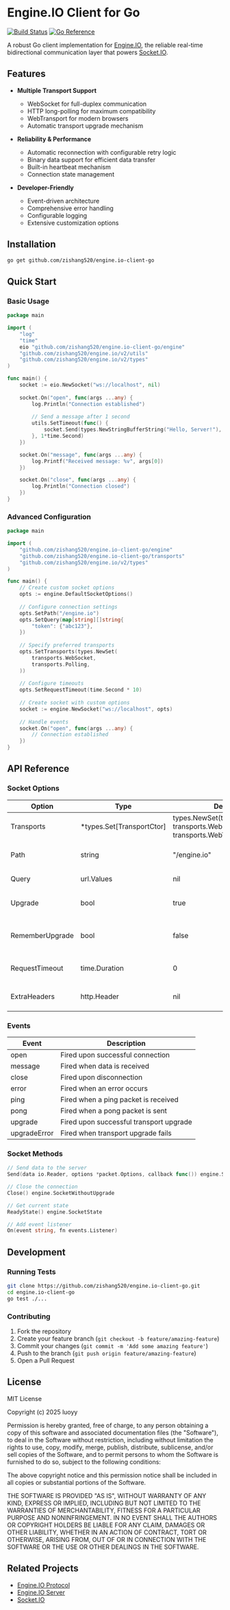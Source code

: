 # Engine.IO Client for Go

[![Build Status](https://github.com/zishang520/engine.io-client-go/actions/workflows/go.yml/badge.svg)](https://github.com/zishang520/engine.io-client-go/actions/workflows/go.yml)
[![Go Reference](https://pkg.go.dev/badge/github.com/zishang520/engine.io-client-go.svg)](https://pkg.go.dev/github.com/zishang520/engine.io-client-go)

A robust Go client implementation for [Engine.IO](http://github.com/zishang520/engine.io), the reliable real-time bidirectional communication layer that powers [Socket.IO](http://github.com/zishang520/socket.io).

## Features

- **Multiple Transport Support**
  - WebSocket for full-duplex communication
  - HTTP long-polling for maximum compatibility
  - WebTransport for modern browsers
  - Automatic transport upgrade mechanism

- **Reliability & Performance**
  - Automatic reconnection with configurable retry logic
  - Binary data support for efficient data transfer
  - Built-in heartbeat mechanism
  - Connection state management

- **Developer-Friendly**
  - Event-driven architecture
  - Comprehensive error handling
  - Configurable logging
  - Extensive customization options

## Installation

```bash
go get github.com/zishang520/engine.io-client-go
```

## Quick Start

### Basic Usage

```go
package main

import (
    "log"
    "time"
    eio "github.com/zishang520/engine.io-client-go/engine"
    "github.com/zishang520/engine.io/v2/utils"
    "github.com/zishang520/engine.io/v2/types"
)

func main() {
    socket := eio.NewSocket("ws://localhost", nil)
    
    socket.On("open", func(args ...any) {
        log.Println("Connection established")
        
        // Send a message after 1 second
        utils.SetTimeout(func() {
            socket.Send(types.NewStringBufferString("Hello, Server!"), nil, nil)
        }, 1*time.Second)
    })

    socket.On("message", func(args ...any) {
        log.Printf("Received message: %v", args[0])
    })

    socket.On("close", func(args ...any) {
        log.Println("Connection closed")
    })
}
```

### Advanced Configuration

```go
package main

import (
    "github.com/zishang520/engine.io-client-go/engine"
    "github.com/zishang520/engine.io-client-go/transports"
    "github.com/zishang520/engine.io/v2/types"
)

func main() {
    // Create custom socket options
    opts := engine.DefaultSocketOptions()
    
    // Configure connection settings
    opts.SetPath("/engine.io")
    opts.SetQuery(map[string][]string{
        "token": {"abc123"},
    })
    
    // Specify preferred transports
    opts.SetTransports(types.NewSet(
        transports.WebSocket,
        transports.Polling,
    ))
    
    // Configure timeouts
    opts.SetRequestTimeout(time.Second * 10)
    
    // Create socket with custom options
    socket := engine.NewSocket("ws://localhost", opts)
    
    // Handle events
    socket.On("open", func(args ...any) {
        // Connection established
    })
}
```

## API Reference

### Socket Options

| Option | Type | Default | Description |
|--------|------|---------|-------------|
| Transports | *types.Set[TransportCtor] | types.NewSet(transports.Polling, transports.WebSocket, transports.WebTransport) | Available transport methods |
| Path | string | "/engine.io" | Connection endpoint path |
| Query | url.Values | nil | URL query parameters |
| Upgrade | bool | true | Enable transport upgrade |
| RememberUpgrade | bool | false | Remember successful WebSocket upgrades |
| RequestTimeout | time.Duration | 0 | HTTP request timeout |
| ExtraHeaders | http.Header | nil | Additional HTTP headers |

### Events

| Event | Description |
|-------|-------------|
| open | Fired upon successful connection |
| message | Fired when data is received |
| close | Fired upon disconnection |
| error | Fired when an error occurs |
| ping | Fired when a ping packet is received |
| pong | Fired when a pong packet is sent |
| upgrade | Fired upon successful transport upgrade |
| upgradeError | Fired when transport upgrade fails |

### Socket Methods

```go
// Send data to the server
Send(data io.Reader, options *packet.Options, callback func()) engine.SocketWithoutUpgrade

// Close the connection
Close() engine.SocketWithoutUpgrade

// Get current state
ReadyState() engine.SocketState

// Add event listener
On(event string, fn events.Listener)
```

## Development

### Running Tests

```bash
git clone https://github.com/zishang520/engine.io-client-go.git
cd engine.io-client-go
go test ./...
```

### Contributing

1. Fork the repository
2. Create your feature branch (`git checkout -b feature/amazing-feature`)
3. Commit your changes (`git commit -m 'Add some amazing feature'`)
4. Push to the branch (`git push origin feature/amazing-feature`)
5. Open a Pull Request

## License

MIT License

Copyright (c) 2025 luoyy

Permission is hereby granted, free of charge, to any person obtaining a copy of this software and associated documentation files (the "Software"), to deal in the Software without restriction, including without limitation the rights to use, copy, modify, merge, publish, distribute, sublicense, and/or sell copies of the Software, and to permit persons to whom the Software is furnished to do so, subject to the following conditions:

The above copyright notice and this permission notice shall be included in all copies or substantial portions of the Software.

THE SOFTWARE IS PROVIDED "AS IS", WITHOUT WARRANTY OF ANY KIND, EXPRESS OR IMPLIED, INCLUDING BUT NOT LIMITED TO THE WARRANTIES OF MERCHANTABILITY, FITNESS FOR A PARTICULAR PURPOSE AND NONINFRINGEMENT. IN NO EVENT SHALL THE AUTHORS OR COPYRIGHT HOLDERS BE LIABLE FOR ANY CLAIM, DAMAGES OR OTHER LIABILITY, WHETHER IN AN ACTION OF CONTRACT, TORT OR OTHERWISE, ARISING FROM, OUT OF OR IN CONNECTION WITH THE SOFTWARE OR THE USE OR OTHER DEALINGS IN THE SOFTWARE.

## Related Projects

- [Engine.IO Protocol](https://github.com/socketio/engine.io-protocol)
- [Engine.IO Server](https://github.com/zishang520/engine.io)
- [Socket.IO](https://github.com/zishang520/socket.io)
